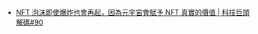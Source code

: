 - [NFT 泡沫即使爆炸也會再起，因為元宇宙會賦予 NFT 真實的價值 | 科技巨頭解碼#90](https://vocus.cc/article/61b30101fd89780001fd0d8a)